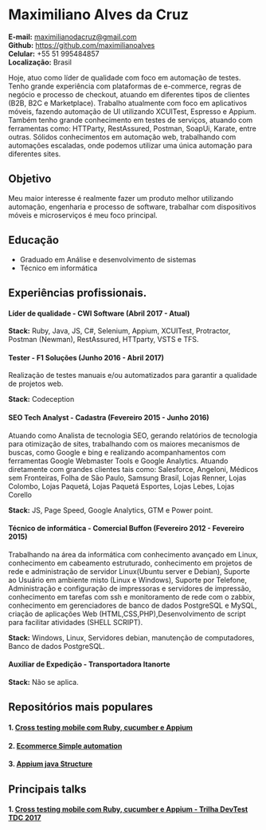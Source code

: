 # Maximiliano Alves da Cruz
**E-mail:** maximilianodacruz@gmail.com<br />
**Github:** https://github.com/maximilianoalves<br />
**Celular:** +55 51 995484857<br />
**Localização:** Brasil<br />

Hoje, atuo como líder de qualidade com foco em automação de testes. Tenho grande experiência com plataformas de e-commerce, regras de negócio e processo de checkout, atuando em diferentes tipos de clientes (B2B, B2C e Marketplace). Trabalho atualmente com foco em aplicativos móveis, fazendo automação de UI utilizando XCUITest, Espresso e Appium. Também tenho grande conhecimento em testes de serviços, atuando com ferramentas como: HTTParty, RestAssured, Postman, SoapUi, Karate, entre outras. Sólidos conhecimentos em automação web, trabalhando com automações escaladas, onde podemos utilizar uma única automação para diferentes sites.


## Objetivo
Meu maior interesse é realmente fazer um produto melhor utilizando automação, engenharia e processo de software, trabalhar com dispositivos móveis e microserviços é meu foco  principal.


## Educação
- Graduado em Análise e desenvolvimento de sistemas
- Técnico em informática


## Experiências profissionais.

#### Líder de qualidade - CWI Software (Abril 2017 - Atual)


**Stack:** Ruby, Java, JS, C#, Selenium, Appium, XCUITest, Protractor, Postman (Newman), RestAssured, HTTparty, VSTS e TFS.

#### Tester - F1 Soluções (Junho 2016 - Abril 2017)
Realização de testes manuais e/ou automatizados para garantir a qualidade de projetos web. 

**Stack:** Codeception

#### SEO Tech Analyst - Cadastra (Fevereiro 2015 - Junho 2016)
Atuando como Analista de tecnologia SEO, gerando relatórios de tecnologia para otimização de sites, trabalhando com os maiores mecanismos de buscas, como Google e bing e realizando acompanhamentos com ferramentas Google Webmaster Tools e Google Analytics. Atuando diretamente com grandes clientes tais como: Salesforce, Angeloni, Médicos sem Fronteiras, Folha de São Paulo, Samsung Brasil, Lojas Renner, Lojas Colombo, Lojas Paquetá, Lojas Paquetá Esportes, Lojas Lebes, Lojas Corello

**Stack:** JS, Page Speed, Google Analytics, GTM e Power point.

#### Técnico de informática - Comercial Buffon (Fevereiro 2012 - Fevereiro 2015)
Trabalhando na área da informática com conhecimento avançado em Linux, conhecimento em cabeamento estruturado, conhecimento em projetos de rede e administração de servidor Linux(Ubuntu server e Debian), Suporte ao Usuário em ambiente misto (Linux e Windows), Suporte por Telefone, Administração e configuração de impressoras e servidores de impressão, conhecimento em tarefas com ssh e monitoramento de rede com o zabbix, conhecimento em gerenciadores de banco de dados PostgreSQL e MySQL, criação de aplicações Web (HTML,CSS,PHP),Desenvolvimento de script para facilitar atividades (SHELL SCRIPT).

**Stack:** Windows, Linux, Servidores debian, manutenção de computadores, Banco de dados PostgreSQL.

#### Auxiliar de Expedição - Transportadora Itanorte
**Stack:** Não se aplica.


## Repositórios mais populares
#### 1. [Cross testing mobile com Ruby, cucumber e Appium](https://github.com/maximilianoalves/cross-testing-mobile)
#### 2. [Ecommerce Simple automation](https://github.com/maximilianoalves/ecommerce-simple-automation)
#### 3. [Appium java Structure](https://github.com/maximilianoalves/appium-java-structure)

## Principais talks

#### 1. [Cross testing mobile com Ruby, cucumber e Appium - Trilha DevTest TDC 2017](https://pt.slideshare.net/MaximilianoAlves/cross-testing-mobile-com-ruby-cucumber-e-appium-81858043)